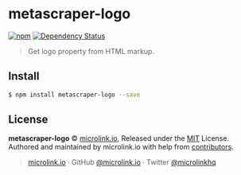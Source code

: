 # metascraper-logo

[![npm](https://img.shields.io/npm/v/metascraper-logo.svg?style=flat-square)](https://www.npmjs.com/package/metascraper-logo)
[![Dependency Status](https://david-dm.org/microlinkhq/metascraper.svg?path=packages/metascraper-logo&style=flat-square)](https://david-dm.org/microlinkhq/metascraper?path=packages/metascraper-logo)

> Get logo property from HTML markup.

## Install

```bash
$ npm install metascraper-logo --save
```

## License

**metascraper-logo** © [microlink.io](https://microlink.io), Released under the [MIT](https://github.com/microlinkhq/metascraper-logo/blob/master/LICENSE.md) License.<br>
Authored and maintained by microlink.io with help from [contributors](https://github.com/microlinkhq/metascraper-logo/contributors).

> [microlink.io](https://microlink.io) · GitHub [@microlink.io](https://github.com/microlinkhq) · Twitter [@microlinkhq](https://twitter.com/microlinkhq)
